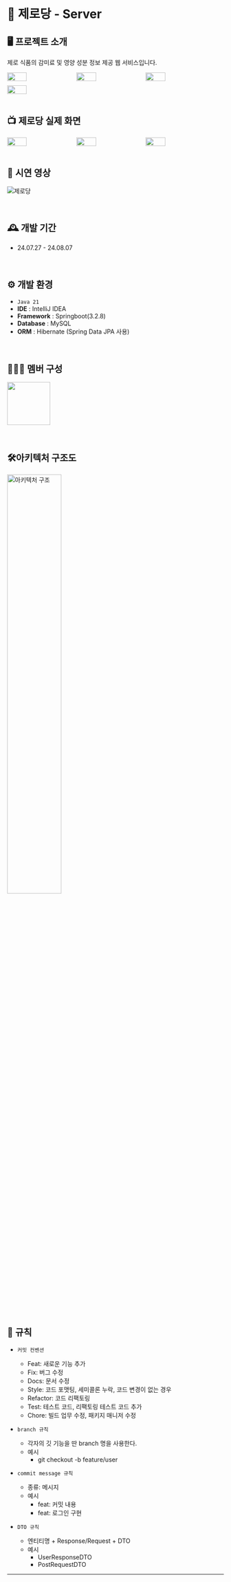 # 🥤 제로당 - Server 

## 🖥️ 프로젝트 소개
제로 식품의 감미료 및 영양 성분 정보 제공 웹 서비스입니다.
<div style="display: flex; flex-wrap: wrap; gap: 10px;">
    <img src="https://github.com/user-attachments/assets/3c94898e-8740-4fb8-b267-44773512da2b" width="30%">
    <img src="https://github.com/user-attachments/assets/b403c8b7-27e5-4068-a848-3b69a94b4174" width="30%">
    <img src="https://github.com/user-attachments/assets/fb29ac03-1981-4ae7-a8f2-bbd7d31689bb" width="30%">
    <img src="https://github.com/user-attachments/assets/c6e9fb6b-7039-451e-ad0c-f7a06f35f2d2" width="30%">
</div>

<br>

## 📺 제로당 실제 화면
<div style="display: flex; flex-wrap: wrap; gap: 10px;">
    <img src="https://github.com/user-attachments/assets/4fc0e6d9-1c7a-4386-aa13-583171da5937" width="30%">
    <img src="https://github.com/user-attachments/assets/40f61eb0-2398-40b1-a857-4390fa921a5d" width="30%">
    <img src="https://github.com/user-attachments/assets/5e000f20-2fc6-446f-9ab6-6e28561efe4d" width="30%">
</div>

<br>

## 🎥 시연 영상
![제로당](https://github.com/user-attachments/assets/e045e056-62b0-4e4c-96c6-d72fda5330cf)

<br>

## 🕰️ 개발 기간
* 24.07.27 - 24.08.07

<br>

## ⚙️ 개발 환경
- `Java 21`
- **IDE** : IntelliJ IDEA
- **Framework** : Springboot(3.2.8)
- **Database** : MySQL
- **ORM** : Hibernate (Spring Data JPA 사용)

<br>

## 🧑‍🤝‍🧑 멤버 구성
<p>
    <a href="https://github.com/M-ung">
      <img src="https://avatars.githubusercontent.com/u/126846468?v=4" width="100">
    </a>
</p>

<br>

## 🛠️아키텍처 구조도
<img src="https://github.com/user-attachments/assets/5e70efe9-6f0a-48fe-b563-9c3e72626cfb" alt="아키텍처 구조" width="50%">

<br>

## 📝 규칙
- `커밋 컨벤션`
    - Feat: 새로운 기능 추가
    - Fix: 버그 수정
    - Docs: 문서 수정
    - Style: 코드 포맷팅, 세미콜론 누락, 코드 변경이 없는 경우
    - Refactor: 코드 리팩토링
    - Test: 테스트 코드, 리팩토링 테스트 코드 추가
    - Chore: 빌드 업무 수정, 패키지 매니저 수정

- `branch 규칙`
    - 각자의 깃 기능을 딴 branch 명을 사용한다.
    - 예시
        - git checkout -b feature/user

- `commit message 규칙`
    - 종류: 메시지
    - 예시
        - feat: 커밋 내용 
        - feat: 로그인 구현 

- `DTO 규칙`
    - 엔티티명 + Response/Request + DTO
    - 예시
        - UserResponseDTO
        - PostRequestDTO
          
---
